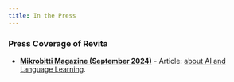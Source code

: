 ```yaml
---
title: In the Press
---
```


### Press Coverage of Revita

- <a target="_blank"
  href="https://www.mikrobitti.fi/uutiset/kielten-opiskelua-tekoalyn-avulla-revita-muuntaa-uutiset-aukkotehtaviksi/649da0b6-76a0-43a6-8a39-7e8cdbb361eb">__Mikrobitti
  Magazine (September 2024)__</a>
      - Article: <a href="/Press/2024-09-15-Pasi-Kivioja-MB_tekoäly_kieliopinnoissa.pdf">about AI and Language Learning</a>.


<!---

- [__Mikrobitti Magazine (September 2024)__](/Press/2024-09-15-Pasi-Kivioja-MB_tekoäly_kieliopinnoissa.pdf) — Article: AI and Language Learning.

### 

- [Lari Kotilainen](https://researchportal.helsinki.fi/fi/persons/lari-kotilainen) — Senior Lecturer, Department of Finnish.  [Kielibuusti Project](https://kielibuusti.fi/en)

- [Mikhail Kopotev](https://researchportal.helsinki.fi/fi/persons/mikhail-kopotev) — Senior Lecturer, Department of Russian

--->
